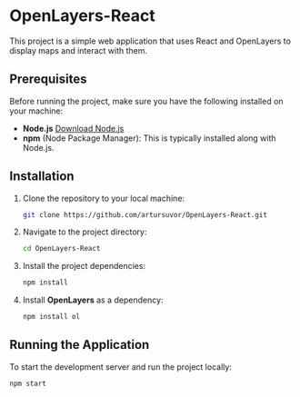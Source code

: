 # OpenLayers-React

This project is a simple web application that uses React and OpenLayers to display maps and interact with them.

## Prerequisites

Before running the project, make sure you have the following installed on your machine:

- **Node.js** [Download Node.js](https://nodejs.org/)
- **npm** (Node Package Manager): This is typically installed along with Node.js.

## Installation

1. Clone the repository to your local machine:

   ```bash
   git clone https://github.com/artursuvor/OpenLayers-React.git
   ```

2. Navigate to the project directory:

   ```bash
   cd OpenLayers-React
   ```

3. Install the project dependencies:

   ```bash
   npm install
   ```

4. Install **OpenLayers** as a dependency:

   ```bash
   npm install ol
   ```

## Running the Application

To start the development server and run the project locally:

```bash
npm start
```
